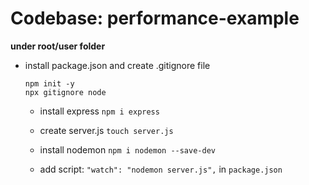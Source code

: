 # Codebase: performance-example

**under root/user folder**

- install package.json and create .gitignore file 
  ```
  npm init -y 
  npx gitignore node
  ````

  - install express `npm i express` 

  - create server.js `touch server.js`


  
 
  - install nodemon `npm i nodemon --save-dev`

  - add script: `"watch": "nodemon server.js",` in `package.json`


